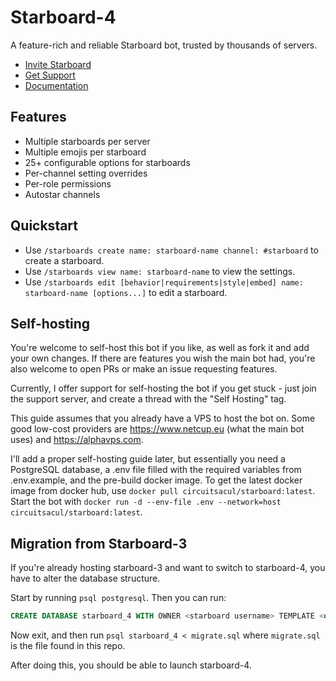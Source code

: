 # Starboard-4
A feature-rich and reliable Starboard bot, trusted by thousands of servers.

 - [Invite Starboard](https://discord.com/api/oauth2/authorize?client_id=700796664276844612&permissions=275683339328&scope=applications.commands%20bot)
 - [Get Support](https://discord.gg/3gK8mSA)
 - [Documentation](https://starboard.best)

## Features
 - Multiple starboards per server
 - Multiple emojis per starboard
 - 25+ configurable options for starboards
 - Per-channel setting overrides
 - Per-role permissions
 - Autostar channels

## Quickstart
 - Use `/starboards create name: starboard-name channel: #starboard` to create a starboard.
 - Use `/starboards view name: starboard-name` to view the settings.
 - Use `/starboards edit [behavior|requirements|style|embed] name: starboard-name [options...]` to edit a starboard.

## Self-hosting
You're welcome to self-host this bot if you like, as well as fork it and add your own changes. If there are features you wish the main bot had, you're also welcome to open PRs or make an issue requesting features.

Currently, I offer support for self-hosting the bot if you get stuck - just join the support server, and create a thread with the "Self Hosting" tag.

This guide assumes that you already have a VPS to host the bot on. Some good low-cost providers are https://www.netcup.eu (what the main bot uses) and https://alphavps.com.

I'll add a proper self-hosting guide later, but essentially you need a PostgreSQL database, a .env file filled with the required variables from .env.example, and the pre-build docker image. To get the latest docker image from docker hub, use `docker pull circuitsacul/starboard:latest`. Start the bot with `docker run -d --env-file .env --network=host circuitsacul/starboard:latest`.

## Migration from Starboard-3
If you're already hosting starboard-3 and want to switch to starboard-4, you have to alter the database structure.

Start by running `psql postgresql`. Then you can run:
```sql
CREATE DATABASE starboard_4 WITH OWNER <starboard username> TEMPLATE <old database name>;
```

Now exit, and then run `psql starboard_4 < migrate.sql` where `migrate.sql` is the file found in this repo.

After doing this, you should be able to launch starboard-4.

